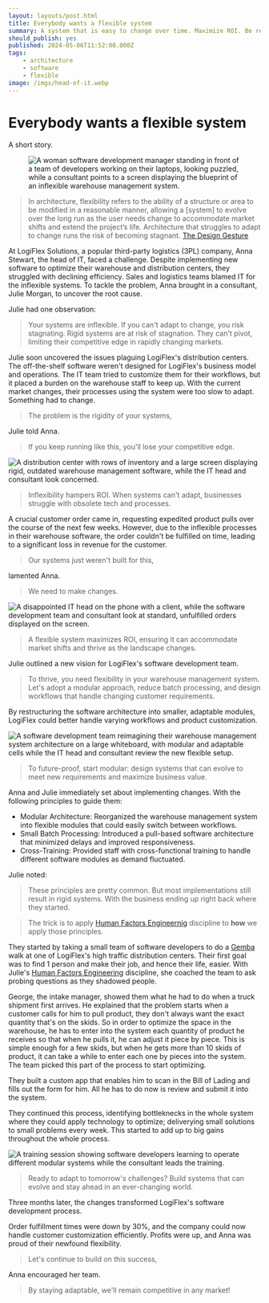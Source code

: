 ```yaml
---
layout: layouts/post.html
title: Everybody wants a flexible system
summary: A system that is easy to change over time. Maximize ROI. Be responsive. Competitive. Adapt to a changing environment.
should_publish: yes
published: 2024-05-06T11:52:00.000Z
tags:
    - architecture
    - software
    - flexible
image: /imgs/head-of-it.webp
---
```


# Everybody wants a flexible system

A short story.

<figure>
    <img class="full-width" src="../../imgs/head-of-it.webp" alt="A woman software development manager standing in front of a team of developers working on their laptops, looking puzzled, while a consultant points to a screen displaying the blueprint of an inflexible warehouse management system." />
</figure>

<blockquote cite="https://thedesigngesture.com/flexibility-in-architecture-a-design-strategy/">
In architecture, flexibility refers to the ability of a structure or area to be modified in a reasonable manner, allowing a [system] to evolve over the long run as the user needs change to accommodate market shifts and extend the project’s life. Architecture that struggles to adapt to change runs the risk of becoming stagnant.
<a href="https://thedesigngesture.com/flexibility-in-architecture-a-design-strategy/">The Design Gesture</a>
</blockquote>

At LogiFlex Solutions, a popular third-party logistics (3PL) company, Anna Stewart, the head of IT, faced a challenge. Despite implementing new software to optimize their warehouse and distribution centers, they struggled with declining efficiency. Sales and logistics teams blamed IT for the inflexible systems. To tackle the problem, Anna brought in a consultant, Julie Morgan, to uncover the root cause.

Julie had one observation:

<blockquote>Your systems are inflexible. If you can't adapt to change, you risk stagnating. Rigid systems are at risk of stagnation. They can't pivot, limiting their competitive edge in rapidly changing markets.</blockquote>

Julie soon uncovered the issues plaguing LogiFlex's distribution centers. The off-the-shelf software weren't designed for LogiFlex's business model and operations. The IT team tried to customize them for their workflows, but it placed a burden on the warehouse staff to keep up. With the current market changes, their processes using the system were too slow to adapt. Something had to change.

<blockquote>The problem is the rigidity of your systems,</blockquote>

Julie told Anna.

<blockquote>If you keep running like this, you'll lose your competitive edge.</blockquote>

<img class="full-width" src="../../imgs/concerned-distribution-center.webp" alt="A distribution center with rows of inventory and a large screen displaying rigid, outdated warehouse management software, while the IT head and consultant look concerned." />

<blockquote>Inflexibility hampers ROI. When systems can't adapt, businesses struggle with obsolete tech and processes.</blockquote>

A crucial customer order came in, requesting expedited product pulls over the course of the next few weeks. However, due to the inflexible processes in their warehouse software, the order couldn't be fulfilled on time, leading to a significant loss in revenue for the customer.

<blockquote>Our systems just weren't built for this,</blockquote>

lamented Anna.

<blockquote>We need to make changes.</blockquote>

<img class="full-width" src="../../imgs/dissapointed-it-head.webp" alt="A disappointed IT head on the phone with a client, while the software development team and consultant look at standard, unfulfilled orders displayed on the screen." />

<blockquote>A flexible system maximizes ROI, ensuring it can accommodate market shifts and thrive as the landscape changes.</blockquote>

Julie outlined a new vision for LogiFlex's software development team.

<blockquote>To thrive, you need flexibility in your warehouse management system. Let's adopt a modular approach, reduce batch processing, and design workflows that handle changing customer requirements.</blockquote>

By restructuring the software architecture into smaller, adaptable modules, LogiFlex could better handle varying workflows and product customization.

<img class="full-width" src="../../imgs/reimagining-warehouse.webp" alt="A software development team reimagining their warehouse management system architecture on a large whiteboard, with modular and adaptable cells while the IT head and consultant review the new flexible setup." />

<blockquote>To future-proof, start modular: design systems that can evolve to meet new requirements and maximize business value.</blockquote>

Anna and Julie immediately set about implementing changes. With the following principles to guide them:

- Modular Architecture: Reorganized the warehouse management system into flexible modules that could easily switch between workflows.
- Small Batch Processing: Introduced a pull-based software architecture that minimized delays and improved responsiveness.
- Cross-Training: Provided staff with cross-functional training to handle different software modules as demand fluctuated.

Julie noted: 

<blockquote>
These principles are pretty common. But most implementations still result in rigid systems. With the business ending up right back where they started.
</blockquote>


<blockquote>
The trick is to apply <a href="https://www.bls.gov/careeroutlook/2020/youre-a-what/human-factors-engineer.htm" title="Human Factors Engineering Description">Human Factors Engineernig</a> discipline to <b>how</b> we apply those principles.
</blockquote>

They started by taking a small team of software developers to do a [Gemba](https://en.wikipedia.org/wiki/Gemba) walk at one of LogiFlex's high traffic distribution centers. Their first goal was to find 1 person and make their job, and hence their life, easier. With Julie's [Human Factors Engineering](https://www.bls.gov/careeroutlook/2020/youre-a-what/human-factors-engineer.htm) discipline, she coached the team to ask probing questions as they shadowed people.

George, the intake manager, showed them what he had to do when a truck shipment first arrives. He explained that the problem starts when a customer calls for him to pull product, they don't always want the exact quantity that's on the skids. So in order to optimize the space in the warehouse, he has to enter into the system each quantity of product he receives so that when he pulls it, he can adjust it piece by piece. This is simple enough for a few skids, but when he gets more than 10 skids of product, it can take a while to enter each one by pieces into the system. The team picked this part of the process to start optimizing.

They built a custom app that enables him to scan in the Bill of Lading and fills out the form for him. All he has to do now is review and submit it into the system.

They continued this process, identifying bottleknecks in the whole system where they could apply technology to optimize; deliverying small solutions to small problems every week. This started to add up to big gains throughout the whole process.

<img class="full-width" src="../../imgs/training-session.webp" alt="A training session showing software developers learning to operate different modular systems while the consultant leads the training." />

<blockquote>Ready to adapt to tomorrow's challenges? Build systems that can evolve and stay ahead in an ever-changing world.</blockquote>

Three months later, the changes transformed LogiFlex's software development process.

Order fulfillment times were down by 30%, and the company could now handle customer customization efficiently. Profits were up, and Anna was proud of their newfound flexibility.

<blockquote>Let's continue to build on this success,</blockquote>

Anna encouraged her team.

<blockquote>By staying adaptable, we'll remain competitive in any market!</blockquote>
